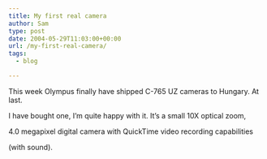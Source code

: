```yaml
---
title: My first real camera
author: Sam
type: post
date: 2004-05-29T11:03:00+00:00
url: /my-first-real-camera/
tags:
  - blog

---
```

This week Olympus finally have shipped C-765 UZ cameras to Hungary. At last.
  
I have bought one, I&#8217;m quite happy with it. It&#8217;s a small 10X optical zoom,
  
4.0 megapixel digital camera with QuickTime video recording capabilities
  
(with sound).


